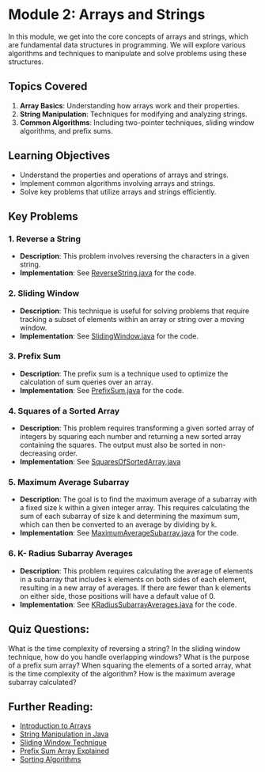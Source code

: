 # Module 2: Arrays and Strings

In this module, we get into the core concepts of arrays and strings, which are fundamental data structures in programming. We will explore various algorithms and techniques to manipulate and solve problems using these structures.

## Topics Covered

1. **Array Basics**: Understanding how arrays work and their properties.
2. **String Manipulation**: Techniques for modifying and analyzing strings.
3. **Common Algorithms**: Including two-pointer techniques, sliding window algorithms, and prefix sums.

## Learning Objectives

- Understand the properties and operations of arrays and strings.
- Implement common algorithms involving arrays and strings.
- Solve key problems that utilize arrays and strings efficiently.

## Key Problems

### 1. Reverse a String

- **Description**: This problem involves reversing the characters in a given string.
- **Implementation**: See [ReverseString.java](ReverseString.java) for the code.

### 2. Sliding Window

- **Description**: This technique is useful for solving problems that require tracking a subset of elements within an array or string over a moving window.
- **Implementation**: See [SlidingWindow.java](SlidingWindow.java) for the code.

### 3. Prefix Sum

- **Description**: The prefix sum is a technique used to optimize the calculation of sum queries over an array.
- **Implementation**: See [PrefixSum.java](PrefixSum.java) for the code.

### 4. Squares of a Sorted Array

- **Description**: This problem requires transforming a given sorted array of integers by squaring each number and returning a new sorted array containing the squares. The output must also be sorted in non-decreasing order.
- **Implementation**: See [SquaresOfSortedArray.java](SquaresOfSortedArray.java)

### 5. Maximum Average Subarray

- **Description**: The goal is to find the maximum average of a subarray with a fixed size k within a given integer array. This requires calculating the sum of each subarray of size k and determining the maximum sum, which can then be converted to an average by dividing by k.
- **Implementation**: See [MaximumAverageSubarray.java](MaximumAverageSubarray.java) for the code.

### 6. K- Radius Subarray Averages

- **Description**: This problem requires calculating the average of elements in a subarray that includes k elements on both sides of each element, resulting in a new array of averages. If there are fewer than k elements on either side, those positions will have a default value of 0.
- **Implementation**: See [ KRadiusSubarrayAverages.java]( KRadiusSubarrayAverages.java) for the code.

## Quiz Questions:
What is the time complexity of reversing a string?
In the sliding window technique, how do you handle overlapping windows?
What is the purpose of a prefix sum array?
When squaring the elements of a sorted array, what is the time complexity of the algorithm?
How is the maximum average subarray calculated?

## Further Reading:
- [Introduction to Arrays](https://www.geeksforgeeks.org/array-data-structure/)
- [String Manipulation in Java](https://www.javatpoint.com/java-string-manipulation)
- [Sliding Window Technique](https://www.educative.io/edpresso/sliding-window-technique-in-algorithms)
- [Prefix Sum Array Explained](https://www.geeksforgeeks.org/prefix-sum-array-optimized-sum-queries/)
- [Sorting Algorithms](https://www.geeksforgeeks.org/sorting-algorithms/)